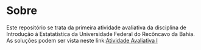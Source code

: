 
# Sobre
 Este repositório se trata da primeira atividade avaliativa da disciplina de Introdução á Estatatística da Universidade Federal do Recôncavo da Bahia. 
 As soluçôes podem ser vista neste link:[Atividade Avaliativa I](naiaraferreira/01_atividade-avaliativa/readme.md)
